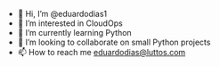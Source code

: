 - 👋 Hi, I’m @eduardodias1
- 👀 I’m interested in CloudOps
- 🌱 I’m currently learning Python
- 💞️ I’m looking to collaborate on small Python projects
- 📫 How to reach me eduardodias@luttos.com

<!---
eduardodias1/eduardodias1 is a ✨ special ✨ repository because its `README.md` (this file) appears on your GitHub profile.
You can click the Preview link to take a look at your changes.
--->
